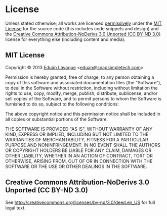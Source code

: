 # License

Unless stated otherwise; all works are licensed [permissively](http://en.wikipedia.org/wiki/Permissive_free_software_licence) under the [MIT License](http://creativecommons.org/licenses/MIT/) for the source code (this includes code snippets and design) and the [Creative Commons Attribution-NoDerivs 3.0 Unported (CC BY-ND 3.0)](http://creativecommons.org/licenses/by-nd/3.0/deed.en_US) license for everything else (including content and media).


## MIT License

Copyright © 2013 [Eduán Lávaque](http://eduantech.com) \<eduan@snapsimpletech.com\>

Permission is hereby granted, free of charge, to any person obtaining a copy of this software and associated documentation files (the "Software"), to deal in the Software without restriction, including without limitation the rights to use, copy, modify, merge, publish, distribute, sublicense, and/or sell copies of the Software, and to permit persons to whom the Software is furnished to do so, subject to the following conditions:

The above copyright notice and this permission notice shall be included in all copies or substantial portions of the Software.

THE SOFTWARE IS PROVIDED "AS IS", WITHOUT WARRANTY OF ANY KIND, EXPRESS OR IMPLIED, INCLUDING BUT NOT LIMITED TO THE WARRANTIES OF MERCHANTABILITY, FITNESS FOR A PARTICULAR PURPOSE AND NONINFRINGEMENT. IN NO EVENT SHALL THE AUTHORS OR COPYRIGHT HOLDERS BE LIABLE FOR ANY CLAIM, DAMAGES OR OTHER LIABILITY, WHETHER IN AN ACTION OF CONTRACT, TORT OR OTHERWISE, ARISING FROM, OUT OF OR IN CONNECTION WITH THE SOFTWARE OR THE USE OR OTHER DEALINGS IN THE SOFTWARE.


## Creative Commons Attribution-NoDerivs 3.0 Unported (CC BY-ND 3.0)

See http://creativecommons.org/licenses/by-nd/3.0/deed.en_US for full legal text.
